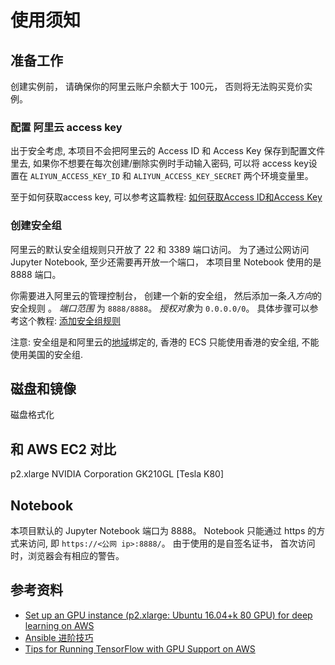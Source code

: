 # 使用须知

## 准备工作

创建实例前， 请确保你的阿里云账户余额大于 100元， 否则将无法购买竞价实例。
### 配置 阿里云 access key
出于安全考虑, 本项目不会把阿里云的 Access ID 和 Access Key 保存到配置文件里去, 如果你不想要在每次创建/删除实例时手动输入密码, 可以将 access key设置在 `ALIYUN_ACCESS_KEY_ID` 和 `ALIYUN_ACCESS_KEY_SECRET` 两个环境变量里。

至于如何获取access key, 可以参考这篇教程: [如何获取Access ID和Access Key](https://help.aliyun.com/knowledge_detail/38738.html)

### 创建安全组

阿里云的默认安全组规则只开放了 22 和 3389 端口访问。 为了通过公网访问 Jupyter Notebook, 至少还需要再开放一个端口， 本项目里 Notebook 使用的是 8888 端口。

你需要进入阿里云的管理控制台， 创建一个新的安全组， 然后添加一条*入方向*的安全规则 。 *端口范围* 为 `8888/8888`。 *授权对象*为 `0.0.0.0/0`。 具体步骤可以参考这个教程: [添加安全组规则](https://help.aliyun.com/document_detail/25471.html)

注意: 安全组是和阿里云的[地域](https://help.aliyun.com/document_detail/40654.html?spm=5176.doc53090.2.9.sHPohS)绑定的, 香港的 ECS 只能使用香港的安全组, 不能使用美国的安全组.

## 磁盘和镜像
磁盘格式化

## 和 AWS EC2 对比
p2.xlarge NVIDIA Corporation GK210GL [Tesla K80]

## Notebook
本项目默认的 Jupyter Notebook 端口为 8888。 Notebook 只能通过 https 的方式来访问, 即 `https://<公网 ip>:8888/`。
由于使用的是自签名证书， 首次访问时，浏览器会有相应的警告。


## 参考资料
- [Set up an GPU instance (p2.xlarge: Ubuntu 16.04+k 80 GPU) for deep learning on AWS](https://medium.com/@rogerxujiang/setting-up-a-gpu-instance-for-deep-learning-on-aws-795343e16e44)
- [Ansible 进阶技巧](https://www.ibm.com/developerworks/cn/linux/1608_lih_ansible/index.html)
- [Tips for Running TensorFlow with GPU Support on AWS](http://mortada.net/tips-for-running-tensorflow-with-gpu-support-on-aws.html)
